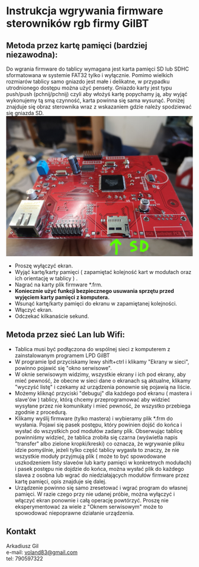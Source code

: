 # Instrukcja wgrywania firmware sterowników rgb firmy GilBT

## Metoda przez kartę pamięci (bardziej niezawodna):
Do wgrania firmware do tablicy wymagana jest karta pamięci SD lub SDHC sformatowana w systemie FAT32 tylko i wyłącznie. Pomimo wielkich rozmiarów tablicy samo gniazdo jest małe i delikatne, w przypadku utrodnionego dostępu można użyć pensety. Gniazdo karty jest typu push/push (pchnij/pchnij) czyli aby włożyś kartę popychamy ją, aby wyjąć wykonujemy tą smą czynność, karta powinna się sama wysunąć. Poniżej znajduje się obraz sterownika wraz z wskazaniem gdzie należy spodziewać się gniazda SD.
![rgb_controler.jpg](rgb_controler.jpg)


- Proszę wyłączyć ekran.
- Wyjąć kartę/karty pamięci ( zapamiętać kolejność kart w modułach oraz ich orientację w tablicy ) .
- Nagrać na karty plik firmware *.frm.
- **Koniecznie użyć funkcji bezpiecznego usuwania sprzętu przed wyjęciem karty pamięci z komputera.**
- Wsunąć kartę/karty pamięci do ekranu w zapamiętanej kolejności.
- Włączyć ekran.
- Odczekać kilkanaście sekund.

## Metoda przez sieć Lan lub Wifi:

- Tablica musi być podłączona do wspólnej sieci z komputerem z zainstalowanym programem LPD GilBT
- W programie lpd przyciskamy lewy shift+ctrl i klikamy "Ekrany w sieci", powinno pojawić się "okno serwisowe".
- W oknie serwisowym widzimy, wszystkie ekrany i ich pod ekrany, aby mieć pewność, że obecne w sieci dane o ekranach są aktualne, klikamy "wyczyść listę" i czekamy aż urządzenia ponownie się pojawią na liście. 
- Możemy kliknąć przyciski "debuguj" dla każdego pod ekranu ( mastera i slave'ów ) tablicy, którą chcemy przeprogramować aby widzieć wysyłane przez nie komunikaty i mieć pewność, że wszystko przebiega zgodnie z procedurą.
- Klikamy wyślij firmware (tylko mastera) i wybieramy plik *.frm do wysłania. Pojawi się pasek postępu, który powinien dojść do końca i wysłać do wszystkich pod modułów zadany plik. Obserwując tablicę powinniśmy widzieć, że tablica zrobiła się czarna (wyświetla napis "transfer" albo zielone kropki/kreski) co oznacza, że wgrywanie pliku idzie pomyślnie, jeżeli tylko część tablicy wygasła to znaczy, że nie wszystkie moduły przyjmują plik ( może to być spowodowane uszkodzeniem listy slaveów lub karty pamięci w konkretnych modułach) i pasek postępu nie dojdzie do końca, można wysłać plik do każdego slavea z osobna lub wgrać do niedziałających modułów firmware przez kartę pamięci, opis znajduje się dalej. 
- Urządzenie powinno się samo zresetować i wgrać program do własnej pamięci.
W razie czego przy nie udanej próbie, można wyłączyć i włączyć ekran ponownie i całą operację powtórzyć.
Proszę nie eksperymentować za wiele z "Oknem serwisowym" może to spowodować niepoprawne działanie urządzenia.

## Kontakt

Arkadiusz Gil  
e-mail: voland83@gmail.com  
tel: 790597322  

